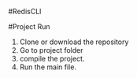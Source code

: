 #RedisCLI

#Project Run
1) Clone or download the repository
2) Go to project folder
3) compile the project.
4) Run the main file.
